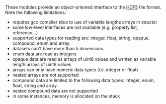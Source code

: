 These modules provide an object-oriented interface to the <a href="http://www.hdfgroup.org/HDF5/">HDF5</a> file format.<br> Note the following limitations:
<ul>
     <li>requires gcc compiler (due to use of variable lengths arrays in structs)</li>
     <li>some low-level interfaces are not available (e.g. property list, reference...)</li>
     <li>supported data types for reading are: integer, float, string, opaque, compound, enum and array.</li>
     <li>datasets can't have more than 5 dimensions.</li>
     <li>enum data are read as integers</li>
     <li>opaque data are read as arrays of uint8 values and written as variable length arrays of uint8 values</li>
     <li>arrays can only have numeric data types (i.e. integer or float)</li>
     <li>nested arrays are not supported</li>
     <li>compound data are limited to the following data types: integer, enum, float, string and array.</li>
     <li>nested compound data are not supported</li>
     <li>in some instances, memory is allocated on the stack</li>
</ul>
